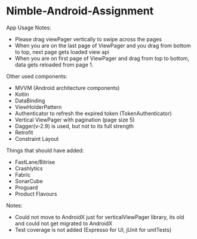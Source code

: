 # Nimble-Android-Assignment


App Usage Notes:
- Please drag viewPager vertically to swipe across the pages
- When you are on the last page of ViewPager and you drag from bottom to top, next page gets loaded view api
- When you are on first page of ViewPager and drag from top to bottom, data gets reloaded from page 1.

Other used components:
- MVVM (Android architecture components)
- Kotlin
- DataBinding
- ViewHolderPattern
- Authenticator to refresh the expired token (TokenAuthenticator)
- Vertical ViewPager with pagination (page size 5)
- Dagger(v-2.9) is used, but not to its full strength
- Retrofit
- Constraint Layout


Things that should have added:
- FastLane/Bitrise
- Crashlytics
- Fabric
- SonarCube
- Proguard
- Product Flavours

Notes:
- Could not move to AndroidX just for verticalViewPager library, its old and could not get migrated to AndroidX
- Test coverage is not added (Expresso for UI, jUnit for unitTests)
